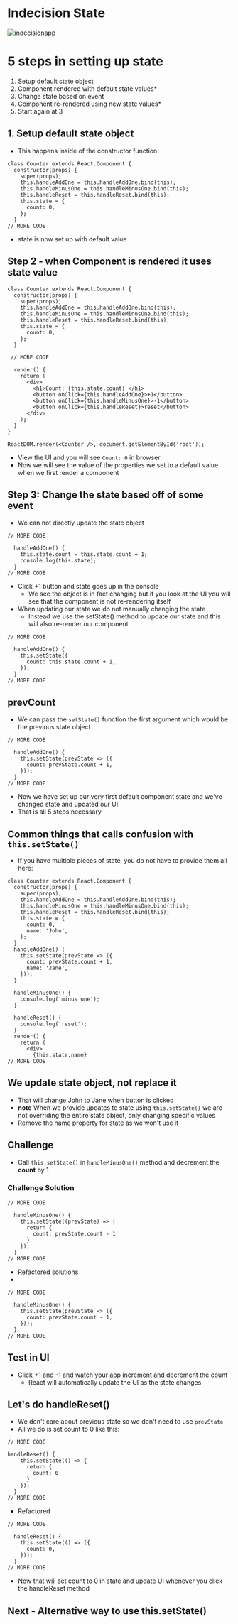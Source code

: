 # Indecision State
![indecisionapp](https://i.imgur.com/Jl6bEQl.png)

# 5 steps in setting up state
1. Setup default state object
2. Component rendered with default state values*
3. Change state based on event
4. Component re-rendered using new state values*
5. Start again at 3

## 1. Setup default state object
* This happens inside of the constructor function

```
class Counter extends React.Component {
  constructor(props) {
    super(props);
    this.handleAddOne = this.handleAddOne.bind(this);
    this.handleMinusOne = this.handleMinusOne.bind(this);
    this.handleReset = this.handleReset.bind(this);
    this.state = {
      count: 0,
    };
  }
// MORE CODE
```

* state is now set up with default value

## Step 2 - when Component is rendered it uses state value

```
class Counter extends React.Component {
  constructor(props) {
    super(props);
    this.handleAddOne = this.handleAddOne.bind(this);
    this.handleMinusOne = this.handleMinusOne.bind(this);
    this.handleReset = this.handleReset.bind(this);
    this.state = {
      count: 0,
    };
  }

 // MORE CODE

  render() {
    return (
      <div>
        <h1>Count: {this.state.count} </h1>
        <button onClick={this.handleAddOne}>+1</button>
        <button onClick={this.handleMinusOne}>-1</button>
        <button onClick={this.handleReset}>reset</button>
      </div>
    );
  }
}

ReactDOM.render(<Counter />, document.getElementById('root'));
```

* View the UI and you will see `Count: 0` in browser
* Now we will see the value of the properties we set to a default value when we first render a component

## Step 3: Change the state based off of some event
* We can not directly update the state object 

```
// MORE CODE

  handleAddOne() {
    this.state.count = this.state.count + 1;
    console.log(this.state);
  }
// MORE CODE
```

* Click +1 button and state goes up in the console
  - We see the object is in fact changing but if you look at the UI you will see that the component is not re-rendering itself
* When updating our state we do not manually changing the state
  - Instead we use the setState() method to update our state and this will also re-render our component

```
// MORE CODE

  handleAddOne() {
    this.setState({
      count: this.state.count + 1,
    });
  }
// MORE CODE
```

## prevCount
* We can pass the `setState()` function the first argument which would be the previous state object

```
// MORE CODE

  handleAddOne() {
    this.setState(prevState => ({
      count: prevState.count + 1,
    }));
  }
// MORE CODE
```

* Now we have set up our very first default component state and we've changed state and updated our UI
* That is all 5 steps necessary

## Common things that calls confusion with `this.setState()`
* If you have multiple pieces of state, you do not have to provide them all here:

```
class Counter extends React.Component {
  constructor(props) {
    super(props);
    this.handleAddOne = this.handleAddOne.bind(this);
    this.handleMinusOne = this.handleMinusOne.bind(this);
    this.handleReset = this.handleReset.bind(this);
    this.state = {
      count: 0,
      name: 'John',
    };
  }
  handleAddOne() {
    this.setState(prevState => ({
      count: prevState.count + 1,
      name: 'Jane',
    }));
  }

  handleMinusOne() {
    console.log('minus one');
  }

  handleReset() {
    console.log('reset');
  }
  render() {
    return (
      <div>
        {this.state.name}
// MORE CODE
```

## We update state object, not replace it
* That will change John to Jane when button is clicked
* **note** When we provide updates to state using `this.setState()` we are not overriding the entire state object, only changing specific values
* Remove the name property for state as we won't use it

## Challenge
* Call `this.setState()` in `handleMinusOne()` method and decrement the **count** by 1

### Challenge Solution

```
// MORE CODE

  handleMinusOne() {
    this.setState((prevState) => {
      return {
        count: prevState.count - 1
      }
    });
  }
// MORE CODE
```

* Refactored solutions
* 
```
// MORE CODE

  handleMinusOne() {
    this.setState(prevState => ({
      count: prevState.count - 1,
    }));
  }
// MORE CODE
```

## Test in UI
* Click +1 and -1 and watch your app increment and decrement the count
  - React will automatically update the UI as the state changes

## Let's do handleReset()
* We don't care about previous state so we don't need to use `prevState`
* All we do is set count to 0 like this:

```
// MORE CODE

handleReset() {
    this.setState(() => {
      return {
        count: 0
      }
    });
  }
// MORE CODE
```

* Refactored

```
// MORE CODE

  handleReset() {
    this.setState(() => ({
      count: 0,
    }));
  }
// MORE CODE
```

* Now that will set count to 0 in state and update UI whenever you click the handleReset method

## Next - Alternative way to use this.setState()
